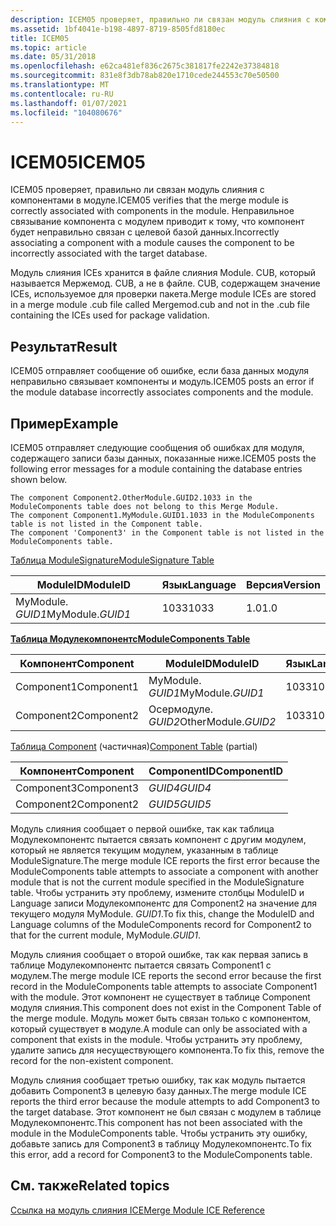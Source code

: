 ```yaml
---
description: ICEM05 проверяет, правильно ли связан модуль слияния с компонентами в модуле. Неправильное связывание компонента с модулем приводит к тому, что компонент будет неправильно связан с целевой базой данных.
ms.assetid: 1bf4041e-b198-4897-8719-8505fd8180ec
title: ICEM05
ms.topic: article
ms.date: 05/31/2018
ms.openlocfilehash: e62ca481ef836c2675c381817fe2242e37384818
ms.sourcegitcommit: 831e8f3db78ab820e1710cede244553c70e50500
ms.translationtype: MT
ms.contentlocale: ru-RU
ms.lasthandoff: 01/07/2021
ms.locfileid: "104080676"
---
```

# <a name="icem05"></a><span data-ttu-id="58933-104">ICEM05</span><span class="sxs-lookup"><span data-stu-id="58933-104">ICEM05</span></span>

<span data-ttu-id="58933-105">ICEM05 проверяет, правильно ли связан модуль слияния с компонентами в модуле.</span><span class="sxs-lookup"><span data-stu-id="58933-105">ICEM05 verifies that the merge module is correctly associated with components in the module.</span></span> <span data-ttu-id="58933-106">Неправильное связывание компонента с модулем приводит к тому, что компонент будет неправильно связан с целевой базой данных.</span><span class="sxs-lookup"><span data-stu-id="58933-106">Incorrectly associating a component with a module causes the component to be incorrectly associated with the target database.</span></span>

<span data-ttu-id="58933-107">Модуль слияния ICEs хранится в файле слияния Module. CUB, который называется Мержемод. CUB, а не в файле. CUB, содержащем значение ICEs, используемое для проверки пакета.</span><span class="sxs-lookup"><span data-stu-id="58933-107">Merge module ICEs are stored in a merge module .cub file called Mergemod.cub and not in the .cub file containing the ICEs used for package validation.</span></span>

## <a name="result"></a><span data-ttu-id="58933-108">Результат</span><span class="sxs-lookup"><span data-stu-id="58933-108">Result</span></span>

<span data-ttu-id="58933-109">ICEM05 отправляет сообщение об ошибке, если база данных модуля неправильно связывает компоненты и модуль.</span><span class="sxs-lookup"><span data-stu-id="58933-109">ICEM05 posts an error if the module database incorrectly associates components and the module.</span></span>

## <a name="example"></a><span data-ttu-id="58933-110">Пример</span><span class="sxs-lookup"><span data-stu-id="58933-110">Example</span></span>

<span data-ttu-id="58933-111">ICEM05 отправляет следующие сообщения об ошибках для модуля, содержащего записи базы данных, показанные ниже.</span><span class="sxs-lookup"><span data-stu-id="58933-111">ICEM05 posts the following error messages for a module containing the database entries shown below.</span></span>

``` syntax
The component Component2.OtherModule.GUID2.1033 in the 
ModuleComponents table does not belong to this Merge Module.
The component Component1.MyModule.GUID1.1033 in the ModuleComponents 
table is not listed in the Component table.
The component 'Component3' in the Component table is not listed in the 
ModuleComponents table.
```

[<span data-ttu-id="58933-112">Таблица ModuleSignature</span><span class="sxs-lookup"><span data-stu-id="58933-112">ModuleSignature Table</span></span>](modulesignature-table.md)



| <span data-ttu-id="58933-113">ModuleID</span><span class="sxs-lookup"><span data-stu-id="58933-113">ModuleID</span></span>         | <span data-ttu-id="58933-114">Язык</span><span class="sxs-lookup"><span data-stu-id="58933-114">Language</span></span> | <span data-ttu-id="58933-115">Версия</span><span class="sxs-lookup"><span data-stu-id="58933-115">Version</span></span> |
|------------------|----------|---------|
| <span data-ttu-id="58933-116">MyModule. *GUID1*</span><span class="sxs-lookup"><span data-stu-id="58933-116">MyModule.*GUID1*</span></span> | <span data-ttu-id="58933-117">1033</span><span class="sxs-lookup"><span data-stu-id="58933-117">1033</span></span>     | <span data-ttu-id="58933-118">1.0</span><span class="sxs-lookup"><span data-stu-id="58933-118">1.0</span></span>     |



 

[<span data-ttu-id="58933-119">**Таблица Модулекомпонентс**</span><span class="sxs-lookup"><span data-stu-id="58933-119">**ModuleComponents Table**</span></span>](modulecomponents-table.md)



| <span data-ttu-id="58933-120">Компонент</span><span class="sxs-lookup"><span data-stu-id="58933-120">Component</span></span>  | <span data-ttu-id="58933-121">ModuleID</span><span class="sxs-lookup"><span data-stu-id="58933-121">ModuleID</span></span>            | <span data-ttu-id="58933-122">Язык</span><span class="sxs-lookup"><span data-stu-id="58933-122">Language</span></span> |
|------------|---------------------|----------|
| <span data-ttu-id="58933-123">Component1</span><span class="sxs-lookup"><span data-stu-id="58933-123">Component1</span></span> | <span data-ttu-id="58933-124">MyModule. *GUID1*</span><span class="sxs-lookup"><span data-stu-id="58933-124">MyModule.*GUID1*</span></span>    | <span data-ttu-id="58933-125">1033</span><span class="sxs-lookup"><span data-stu-id="58933-125">1033</span></span>     |
| <span data-ttu-id="58933-126">Component2</span><span class="sxs-lookup"><span data-stu-id="58933-126">Component2</span></span> | <span data-ttu-id="58933-127">Осермодуле. *GUID2*</span><span class="sxs-lookup"><span data-stu-id="58933-127">OtherModule.*GUID2*</span></span> | <span data-ttu-id="58933-128">1033</span><span class="sxs-lookup"><span data-stu-id="58933-128">1033</span></span>     |



 

<span data-ttu-id="58933-129">[Таблица Component](component-table.md) (частичная)</span><span class="sxs-lookup"><span data-stu-id="58933-129">[Component Table](component-table.md) (partial)</span></span>



| <span data-ttu-id="58933-130">Компонент</span><span class="sxs-lookup"><span data-stu-id="58933-130">Component</span></span>  | <span data-ttu-id="58933-131">ComponentID</span><span class="sxs-lookup"><span data-stu-id="58933-131">ComponentID</span></span> |
|------------|-------------|
| <span data-ttu-id="58933-132">Component3</span><span class="sxs-lookup"><span data-stu-id="58933-132">Component3</span></span> | <span data-ttu-id="58933-133">*GUID4*</span><span class="sxs-lookup"><span data-stu-id="58933-133">*GUID4*</span></span>     |
| <span data-ttu-id="58933-134">Component2</span><span class="sxs-lookup"><span data-stu-id="58933-134">Component2</span></span> | <span data-ttu-id="58933-135">*GUID5*</span><span class="sxs-lookup"><span data-stu-id="58933-135">*GUID5*</span></span>     |



 

<span data-ttu-id="58933-136">Модуль слияния сообщает о первой ошибке, так как таблица Модулекомпонентс пытается связать компонент с другим модулем, который не является текущим модулем, указанным в таблице ModuleSignature.</span><span class="sxs-lookup"><span data-stu-id="58933-136">The merge module ICE reports the first error because the ModuleComponents table attempts to associate a component with another module that is not the current module specified in the ModuleSignature table.</span></span> <span data-ttu-id="58933-137">Чтобы устранить эту проблему, измените столбцы ModuleID и Language записи Модулекомпонентс для Component2 на значение для текущего модуля MyModule. *GUID1*.</span><span class="sxs-lookup"><span data-stu-id="58933-137">To fix this, change the ModuleID and Language columns of the ModuleComponents record for Component2 to that for the current module, MyModule.*GUID1*.</span></span>

<span data-ttu-id="58933-138">Модуль слияния сообщает о второй ошибке, так как первая запись в таблице Модулекомпонентс пытается связать Component1 с модулем.</span><span class="sxs-lookup"><span data-stu-id="58933-138">The merge module ICE reports the second error because the first record in the ModuleComponents table attempts to associate Component1 with the module.</span></span> <span data-ttu-id="58933-139">Этот компонент не существует в таблице Component модуля слияния.</span><span class="sxs-lookup"><span data-stu-id="58933-139">This component does not exist in the Component Table of the merge module.</span></span> <span data-ttu-id="58933-140">Модуль может быть связан только с компонентом, который существует в модуле.</span><span class="sxs-lookup"><span data-stu-id="58933-140">A module can only be associated with a component that exists in the module.</span></span> <span data-ttu-id="58933-141">Чтобы устранить эту проблему, удалите запись для несуществующего компонента.</span><span class="sxs-lookup"><span data-stu-id="58933-141">To fix this, remove the record for the non-existent component.</span></span>

<span data-ttu-id="58933-142">Модуль слияния сообщает третью ошибку, так как модуль пытается добавить Component3 в целевую базу данных.</span><span class="sxs-lookup"><span data-stu-id="58933-142">The merge module ICE reports the third error because the module attempts to add Component3 to the target database.</span></span> <span data-ttu-id="58933-143">Этот компонент не был связан с модулем в таблице Модулекомпонентс.</span><span class="sxs-lookup"><span data-stu-id="58933-143">This component has not been associated with the module in the ModuleComponents table.</span></span> <span data-ttu-id="58933-144">Чтобы устранить эту ошибку, добавьте запись для Component3 в таблицу Модулекомпонентс.</span><span class="sxs-lookup"><span data-stu-id="58933-144">To fix this error, add a record for Component3 to the ModuleComponents table.</span></span>

## <a name="related-topics"></a><span data-ttu-id="58933-145">См. также</span><span class="sxs-lookup"><span data-stu-id="58933-145">Related topics</span></span>

<dl> <dt>

[<span data-ttu-id="58933-146">Ссылка на модуль слияния ICE</span><span class="sxs-lookup"><span data-stu-id="58933-146">Merge Module ICE Reference</span></span>](merge-module-ice-reference.md)
</dt> </dl>

 

 



